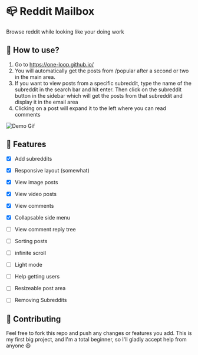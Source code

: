 # 📪 Reddit Mailbox
Browse reddit while looking like your doing work

## 📌 How to use?
1. Go to https://one-loop.github.io/
2. You will automatically get the posts from /popular after a second or two in the main area.
3. If you want to view posts from a specific subreddit, type the name of the subreddit in the search bar and hit enter. Then click on the subreddit button in the sidebar which will get the posts from that subreddit and display it in the email area
4. Clicking on a post will expand it to the left where you can read comments

![Demo Gif](https://github.com/one-loop/one-loop.github.io/blob/main/Assets/Outlook%20Demo.gif?raw=true)


## 📕 Features
- [x] Add subreddits
- [x] Responsive layout (somewhat)
- [x] View image posts
- [x] View video posts
- [x] View comments
- [x] Collapsable side menu
- [ ] View comment reply tree
- [ ] Sorting posts
- [ ] infinite scroll
- [ ] Light mode
- [ ] Help getting users
- [ ] Resizeable post area
- [ ] Removing Subreddits


## 💙 Contributing
Feel free to fork this repo and push any changes or features you add. This is my first big project, and I'm a total beginner, so I'll gladly accept help from anyone 😃
